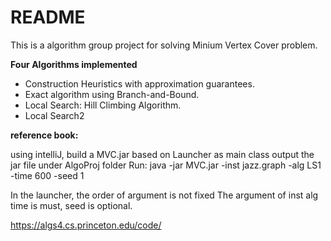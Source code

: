 # README

This is a algorithm group project for solving Minium Vertex Cover problem.

**Four Algorithms implemented**

- Construction Heuristics with approximation guarantees.
- Exact algorithm using Branch-and-Bound.
- Local Search: Hill Climbing Algorithm.
- Local Search2

**reference book:**

using intelliJ, build a MVC.jar based on Launcher as main class
output the jar file under AlgoProj folder
Run: java -jar MVC.jar -inst jazz.graph -alg LS1 -time 600 -seed 1


In the launcher, the order of argument is not fixed
The argument of inst alg time is must, seed is optional.

https://algs4.cs.princeton.edu/code/